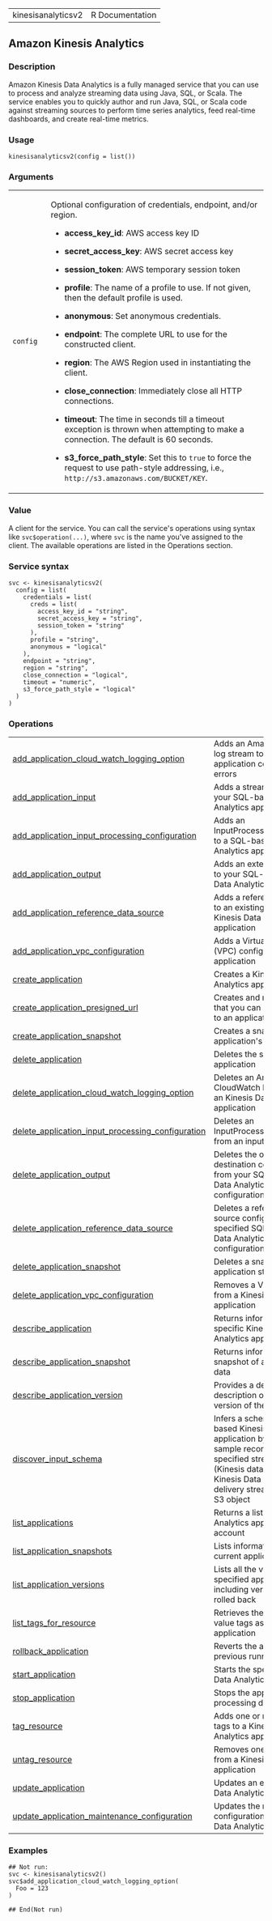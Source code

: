 <table style="width: 100%;">
<tbody>
<tr class="odd">
<td>kinesisanalyticsv2</td>
<td style="text-align: right;">R Documentation</td>
</tr>
</tbody>
</table>

## Amazon Kinesis Analytics

### Description

Amazon Kinesis Data Analytics is a fully managed service that you can
use to process and analyze streaming data using Java, SQL, or Scala. The
service enables you to quickly author and run Java, SQL, or Scala code
against streaming sources to perform time series analytics, feed
real-time dashboards, and create real-time metrics.

### Usage

    kinesisanalyticsv2(config = list())

### Arguments

<table>
<colgroup>
<col style="width: 15%" />
<col style="width: 85%" />
</colgroup>
<tbody>
<tr class="odd">
<td><code id="kinesisanalyticsv2_:_config">config</code></td>
<td><p>Optional configuration of credentials, endpoint, and/or
region.</p>
<ul>
<li><p><strong>access_key_id</strong>: AWS access key ID</p></li>
<li><p><strong>secret_access_key</strong>: AWS secret access
key</p></li>
<li><p><strong>session_token</strong>: AWS temporary session
token</p></li>
<li><p><strong>profile</strong>: The name of a profile to use. If not
given, then the default profile is used.</p></li>
<li><p><strong>anonymous</strong>: Set anonymous credentials.</p></li>
<li><p><strong>endpoint</strong>: The complete URL to use for the
constructed client.</p></li>
<li><p><strong>region</strong>: The AWS Region used in instantiating the
client.</p></li>
<li><p><strong>close_connection</strong>: Immediately close all HTTP
connections.</p></li>
<li><p><strong>timeout</strong>: The time in seconds till a timeout
exception is thrown when attempting to make a connection. The default is
60 seconds.</p></li>
<li><p><strong>s3_force_path_style</strong>: Set this to
<code>true</code> to force the request to use path-style addressing,
i.e., <code
style="white-space: pre;">⁠http://s3.amazonaws.com/BUCKET/KEY⁠</code>.</p></li>
</ul></td>
</tr>
</tbody>
</table>

### Value

A client for the service. You can call the service's operations using
syntax like `svc$operation(...)`, where `svc` is the name you've
assigned to the client. The available operations are listed in the
Operations section.

### Service syntax

    svc <- kinesisanalyticsv2(
      config = list(
        credentials = list(
          creds = list(
            access_key_id = "string",
            secret_access_key = "string",
            session_token = "string"
          ),
          profile = "string",
          anonymous = "logical"
        ),
        endpoint = "string",
        region = "string",
        close_connection = "logical",
        timeout = "numeric",
        s3_force_path_style = "logical"
      )
    )

### Operations

<table>
<tbody>
<tr class="odd">
<td
style="text-align: left;"><a href="../kinesisanalyticsv2_add_application_cloud_watch_logging_option/"> add_application_cloud_watch_logging_option </a></td>
<td style="text-align: left;">Adds an Amazon CloudWatch log stream to
monitor application configuration errors</td>
</tr>
<tr class="even">
<td style="text-align: left;"><a href="../kinesisanalyticsv2_add_application_input/"> add_application_input </a></td>
<td style="text-align: left;">Adds a streaming source to your SQL-based
Kinesis Data Analytics application</td>
</tr>
<tr class="odd">
<td
style="text-align: left;"><a href="../kinesisanalyticsv2_add_application_input_processing_configuration/"> add_application_input_processing_configuration </a></td>
<td style="text-align: left;">Adds an InputProcessingConfiguration to a
SQL-based Kinesis Data Analytics application</td>
</tr>
<tr class="even">
<td style="text-align: left;"><a href="../kinesisanalyticsv2_add_application_output/"> add_application_output </a></td>
<td style="text-align: left;">Adds an external destination to your
SQL-based Kinesis Data Analytics application</td>
</tr>
<tr class="odd">
<td style="text-align: left;"><a href="../kinesisanalyticsv2_add_application_reference_data_source/"> add_application_reference_data_source </a></td>
<td style="text-align: left;">Adds a reference data source to an
existing SQL-based Kinesis Data Analytics application</td>
</tr>
<tr class="even">
<td style="text-align: left;"><a href="../kinesisanalyticsv2_add_application_vpc_configuration/"> add_application_vpc_configuration </a></td>
<td style="text-align: left;">Adds a Virtual Private Cloud (VPC)
configuration to the application</td>
</tr>
<tr class="odd">
<td style="text-align: left;"><a href="../kinesisanalyticsv2_create_application/"> create_application </a></td>
<td style="text-align: left;">Creates a Kinesis Data Analytics
application</td>
</tr>
<tr class="even">
<td style="text-align: left;"><a href="../kinesisanalyticsv2_create_application_presigned_url/"> create_application_presigned_url </a></td>
<td style="text-align: left;">Creates and returns a URL that you can use
to connect to an application's extension</td>
</tr>
<tr class="odd">
<td style="text-align: left;"><a href="../kinesisanalyticsv2_create_application_snapshot/"> create_application_snapshot </a></td>
<td style="text-align: left;">Creates a snapshot of the application's
state data</td>
</tr>
<tr class="even">
<td style="text-align: left;"><a href="../kinesisanalyticsv2_delete_application/"> delete_application </a></td>
<td style="text-align: left;">Deletes the specified application</td>
</tr>
<tr class="odd">
<td
style="text-align: left;"><a href="../kinesisanalyticsv2_delete_application_cloud_watch_logging_option/"> delete_application_cloud_watch_logging_option </a></td>
<td style="text-align: left;">Deletes an Amazon CloudWatch log stream
from an Kinesis Data Analytics application</td>
</tr>
<tr class="even">
<td
style="text-align: left;"><a href="../kinesisanalyticsv2_delete_application_input_processing_configuration/"> delete_application_input_processing_configuration </a></td>
<td style="text-align: left;">Deletes an InputProcessingConfiguration
from an input</td>
</tr>
<tr class="odd">
<td style="text-align: left;"><a href="../kinesisanalyticsv2_delete_application_output/"> delete_application_output </a></td>
<td style="text-align: left;">Deletes the output destination
configuration from your SQL-based Kinesis Data Analytics application's
configuration</td>
</tr>
<tr class="even">
<td
style="text-align: left;"><a href="../kinesisanalyticsv2_delete_application_reference_data_source/"> delete_application_reference_data_source </a></td>
<td style="text-align: left;">Deletes a reference data source
configuration from the specified SQL-based Kinesis Data Analytics
application's configuration</td>
</tr>
<tr class="odd">
<td style="text-align: left;"><a href="../kinesisanalyticsv2_delete_application_snapshot/"> delete_application_snapshot </a></td>
<td style="text-align: left;">Deletes a snapshot of application
state</td>
</tr>
<tr class="even">
<td style="text-align: left;"><a href="../kinesisanalyticsv2_delete_application_vpc_configuration/"> delete_application_vpc_configuration </a></td>
<td style="text-align: left;">Removes a VPC configuration from a Kinesis
Data Analytics application</td>
</tr>
<tr class="odd">
<td style="text-align: left;"><a href="../kinesisanalyticsv2_describe_application/"> describe_application </a></td>
<td style="text-align: left;">Returns information about a specific
Kinesis Data Analytics application</td>
</tr>
<tr class="even">
<td style="text-align: left;"><a href="../kinesisanalyticsv2_describe_application_snapshot/"> describe_application_snapshot </a></td>
<td style="text-align: left;">Returns information about a snapshot of
application state data</td>
</tr>
<tr class="odd">
<td style="text-align: left;"><a href="../kinesisanalyticsv2_describe_application_version/"> describe_application_version </a></td>
<td style="text-align: left;">Provides a detailed description of a
specified version of the application</td>
</tr>
<tr class="even">
<td style="text-align: left;"><a href="../kinesisanalyticsv2_discover_input_schema/"> discover_input_schema </a></td>
<td style="text-align: left;">Infers a schema for a SQL-based Kinesis
Data Analytics application by evaluating sample records on the specified
streaming source (Kinesis data stream or Kinesis Data Firehose delivery
stream) or Amazon S3 object</td>
</tr>
<tr class="odd">
<td style="text-align: left;"><a href="../kinesisanalyticsv2_list_applications/"> list_applications </a></td>
<td style="text-align: left;">Returns a list of Kinesis Data Analytics
applications in your account</td>
</tr>
<tr class="even">
<td style="text-align: left;"><a href="../kinesisanalyticsv2_list_application_snapshots/"> list_application_snapshots </a></td>
<td style="text-align: left;">Lists information about the current
application snapshots</td>
</tr>
<tr class="odd">
<td style="text-align: left;"><a href="../kinesisanalyticsv2_list_application_versions/"> list_application_versions </a></td>
<td style="text-align: left;">Lists all the versions for the specified
application, including versions that were rolled back</td>
</tr>
<tr class="even">
<td style="text-align: left;"><a href="../kinesisanalyticsv2_list_tags_for_resource/"> list_tags_for_resource </a></td>
<td style="text-align: left;">Retrieves the list of key-value tags
assigned to the application</td>
</tr>
<tr class="odd">
<td style="text-align: left;"><a href="../kinesisanalyticsv2_rollback_application/"> rollback_application </a></td>
<td style="text-align: left;">Reverts the application to the previous
running version</td>
</tr>
<tr class="even">
<td style="text-align: left;"><a href="../kinesisanalyticsv2_start_application/"> start_application </a></td>
<td style="text-align: left;">Starts the specified Kinesis Data
Analytics application</td>
</tr>
<tr class="odd">
<td style="text-align: left;"><a href="../kinesisanalyticsv2_stop_application/"> stop_application </a></td>
<td style="text-align: left;">Stops the application from processing
data</td>
</tr>
<tr class="even">
<td style="text-align: left;"><a href="../kinesisanalyticsv2_tag_resource/"> tag_resource </a></td>
<td style="text-align: left;">Adds one or more key-value tags to a
Kinesis Data Analytics application</td>
</tr>
<tr class="odd">
<td style="text-align: left;"><a href="../kinesisanalyticsv2_untag_resource/"> untag_resource </a></td>
<td style="text-align: left;">Removes one or more tags from a Kinesis
Data Analytics application</td>
</tr>
<tr class="even">
<td style="text-align: left;"><a href="../kinesisanalyticsv2_update_application/"> update_application </a></td>
<td style="text-align: left;">Updates an existing Kinesis Data Analytics
application</td>
</tr>
<tr class="odd">
<td
style="text-align: left;"><a href="../kinesisanalyticsv2_update_application_maintenance_configuration/"> update_application_maintenance_configuration </a></td>
<td style="text-align: left;">Updates the maintenance configuration of
the Kinesis Data Analytics application</td>
</tr>
</tbody>
</table>

### Examples

    ## Not run: 
    svc <- kinesisanalyticsv2()
    svc$add_application_cloud_watch_logging_option(
      Foo = 123
    )

    ## End(Not run)
